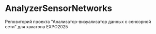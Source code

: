 # AnalyzerSensorNetworks
Репозиторий проекта "Анализатор-визуализатор данных с сенсорной сети" для хакатона EXPO2025

